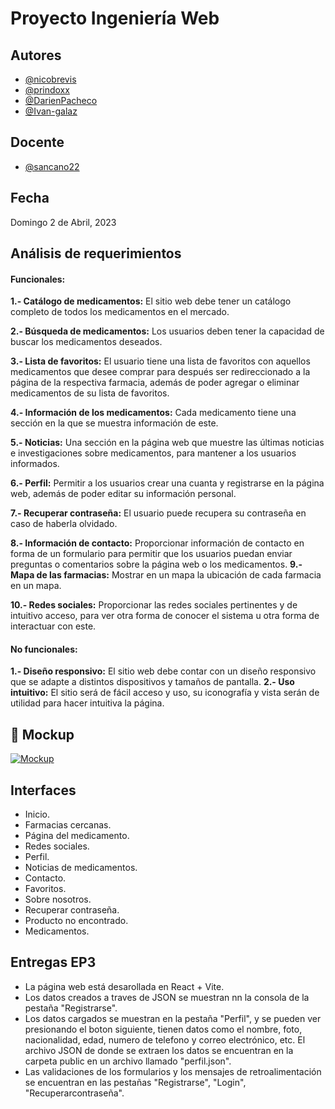 # Proyecto Ingeniería Web

## Autores

- [@nicobrevis](https://www.github.com/nicobrevis)
- [@prindoxx](https://www.github.com/prindoxx)
- [@DarienPacheco](https://www.github.com/DarienPacheco)
- [@Ivan-galaz](https://www.github.com/Ivan-galaz)




## Docente


- [@sancano22](https://github.com/sancano22)

## Fecha

Domingo 2 de Abril, 2023


## Análisis de requerimientos



#### Funcionales:



**1.- Catálogo de medicamentos:** El sitio web debe tener un catálogo completo de todos los medicamentos en el mercado.


**2.- Búsqueda de medicamentos:** Los usuarios deben tener la capacidad de buscar los medicamentos deseados.

**3.- Lista de favoritos:** El usuario tiene una lista de favoritos con aquellos medicamentos que desee comprar para después ser redireccionado a la página de la respectiva farmacia, además de poder agregar o eliminar medicamentos de su lista de favoritos.

**4.- Información de los medicamentos:** Cada medicamento tiene una sección en la que se muestra información de este.

**5.- Noticias:** Una sección en la página web que muestre las últimas noticias e investigaciones sobre medicamentos, para mantener a los usuarios informados.

**6.- Perfil:** Permitir a los usuarios crear una cuanta y registrarse en la página web, además de poder editar su información personal.
 
**7.- Recuperar contraseña:** El usuario puede recupera su contraseña en caso de haberla olvidado.

**8.- Información de contacto:** Proporcionar información de contacto en forma de un formulario para permitir que los usuarios puedan enviar preguntas o comentarios sobre la página web o los medicamentos.
**9.- Mapa de las farmacias:** Mostrar en un mapa la ubicación de cada farmacia en un mapa.

**10.- Redes sociales:** Proporcionar las redes sociales pertinentes y de intuitivo acceso, para ver otra forma de conocer el sistema u otra forma de interactuar con este.

#### No funcionales:



**1.- Diseño responsivo:** El sitio web debe contar con un diseño responsivo que se adapte a distintos dispositivos y tamaños de pantalla.
**2.- Uso intuitivo:** El sitio será de fácil acceso y uso, su iconografía y vista serán de utilidad para hacer intuitiva la página.

## 🔗 Mockup
[![Mockup](http://usabilitytesting.sg/wp-content/uploads/2016/09/moqups-logo.png)](https://app.moqups.com/I4bhrmpV2lMya5RKZ0M2ZBjG0rNCYxBJ/view/page/a4cf340de?fit_width=1)


## Interfaces

- Inicio.
- Farmacias cercanas.
- Página del medicamento.
- Redes sociales.
- Perfil.
- Noticias de medicamentos.
- Contacto.
- Favoritos.
- Sobre nosotros.
- Recuperar contraseña.
- Producto no encontrado.
- Medicamentos.

## Entregas EP3

- La página web está desarollada en React + Vite.
- Los datos creados a traves de JSON se muestran nn la consola de la pestaña "Registrarse".
- Los datos cargados se muestran en la pestaña "Perfil", y se pueden ver presionando el boton siguiente, tienen datos como el nombre, foto, nacionalidad, edad, numero de telefono y correo electrónico, etc. El archivo JSON de donde se extraen los datos se encuentran en la carpeta public en un archivo llamado "perfil.json".
- Las validaciones de los formularios y los mensajes de retroalimentación se encuentran en las pestañas "Registrarse", "Login", "Recuperarcontraseña".
